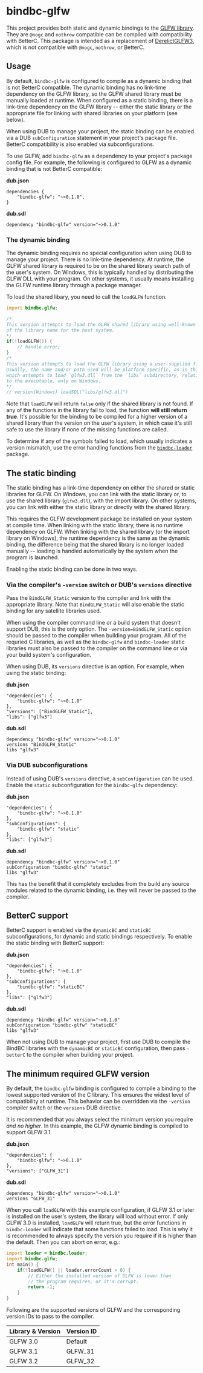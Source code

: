 # bindbc-glfw
This project provides both static and dynamic bindings to the [GLFW library](http://www.glfw.org/index.html). They are `@nogc` and `nothrow` compatible can be compiled with compatibility with BetterC. This package is intended as a replacement of [DerelictGLFW3](https://github.com/DerelictOrg/DerelictGLFW3), which is not compatible with `@nogc`,  `nothrow`, or BetterC.

## Usage
By default, `bindbc-glfw` is configured to compile as a dynamic binding that is not BetterC compatible. The dynamic binding has no link-time dependency on the GLFW library, so the GLFW shared library must be manually loaded at runtime. When configured as a static binding, there is a link-time dependency on the GLFW library -- either the static library or the appropriate file for linking with shared libraries on your platform (see below).

When using DUB to manage your project, the static binding can be enabled via a DUB `subConfiguration` statement in your project's package file. BetterC compatibility is also enabled via subconfigurations.

To use GLFW, add `bindbc-glfw` as a dependency to your project's package config file. For example, the following is configured to GLFW as a dynamic binding that is not BetterC compatible:

__dub.json__
```
dependencies {
    "bindbc-glfw": "~>0.1.0",
}
```

__dub.sdl__
```
dependency "bindbc-glfw" version="~>0.1.0"
```

### The dynamic binding
The dynamic binding requires no special configuration when using DUB to manage your project. There is no link-time dependency. At runtime, the GLFW shared library is required to be on the shared library search path of the user's system. On Windows, this is typically handled by distributing the GLFW DLL with your program. On other systems, it usually means installing the GLFW runtime library through a package manager.

To load the shared libary, you need to call the `loadGLFW` function.

```d
import bindbc.glfw;

/*
This version attempts to load the GLFW shared library using well-known variations
of the library name for the host system.
*/
if(!loadGLFW()) {
    // handle error;
}
/*
This version attempts to load the GLFW library using a user-supplied file name. 
Usually, the name and/or path used will be platform specific, as in this example
which attempts to load `glfw3.dll` from the `libs` subdirectory, relative
to the executable, only on Windows.
*/
// version(Windows) loadSDL("libs/glfw3.dll")
```

Note that `loadGLFW` will return `false` only if the shared library is not found. If any of the functions in the library fail to load, the function **will still return true**. It's possible for the binding to be compiled for a higher version of a shared library than the version on the user's system, in which case it's still safe to use the library if none of the missing functions are called. 

To determine if any of the symbols failed to load, which usually indicates a version mismatch, use the error handling functions from the [`bindbc-loader`](https://github.com/BindBC/bindbc-loader) package.

## The static binding
The static binding has a link-time dependency on either the shared or static libraries for GLFW. On Windows, you can link with the static library or, to use the shared library (`glfw3.dll`), with the import library. On other systems, you can link with either the static library or directly with the shared library. 

This requires the GLFW development package be installed on your system at compile time. When linking with the static library, there is no runtime dependency on GLFW. When linking with the shared library (or the import library on Windows), the runtime dependency is the same as the dynamic binding, the difference being that the shared library is no longer loaded manually -- loading is handled automatically by the system when the program is launched.

Enabling the static binding can be done in two ways.

### Via the compiler's `-version` switch or DUB's `versions` directive
Pass the `BindGLFW_Static` version to the compiler and link with the appropriate library. Note that `BindGLFW_Static` will also enable the static binding for any satellite libraries used.

When using the compiler command line or a build system that doesn't support DUB, this is the only option. The `-version=BindGLFW_Static` option should be passed to the compiler when building your program. All of the requried C libraries, as well as the `bindbc-glfw` and `bindbc-loader` static libraries must also be passed to the compiler on the command line or via your build system's configuration. 

When using DUB, its `versions` directive is an option. For example, when using the static binding:

__dub.json__
```
"dependencies": {
    "bindbc-glfw": "~>0.1.0"
},
"versions": ["BindGLFW_Static"],
"libs": ["glfw3"]
```

__dub.sdl__
```
dependency "bindbc-glfw" version="~>0.1.0"
versions "BindGLFW_Static"
libs "glfw3"
```

### Via DUB subconfigurations
Instead of using DUB's `versions` directive, a `subConfiguration` can be used. Enable the `static` subconfiguration for the `bindbc-glfw` dependency:

__dub.json__
```
"dependencies": {
    "bindbc-glfw": "~>0.1.0"
},
"subConfigurations": {
    "bindbc-glfw": "static"
},
"libs": ["glfw3"]
```

__dub.sdl__
```
dependency "bindbc-glfw" version="~>0.1.0"
subConfiguration "bindbc-glfw" "static"
libs "glfw3"
```

This has the benefit that it completely excludes from the build any source modules related to the dynamic binding, i.e. they will never be passed to the compiler.

## BetterC support

BetterC support is enabled via the `dynamicBC` and `staticBC` subconfigurations, for dynamic and static bindings respectively. To enable the static binding with BetterC support:

__dub.json__
```
"dependencies": {
    "bindbc-glfw": "~>0.1.0"
},
"subConfigurations": {
    "bindbc-glfw": "staticBC"
},
"libs": ["glfw3"]
```

__dub.sdl__
```
dependency "bindbc-glfw" version="~>0.1.0"
subConfiguration "bindbc-glfw" "staticBC"
libs "glfw3"
```

When not using DUB to manage your project, first use DUB to compile the BindBC libraries with the `dynamicBC` or `staticBC` configuration, then pass `-betterC` to the compiler when building your project. 

## The minimum required GLFW version
By default, the `bindbc-glfw` binding is configured to compile a binding to the lowest supported version of the C library. This ensures the widest level of compatibility at runtime. This behavior can be overridden via the `-version` compiler switch or the `versions` DUB directive. 

It is recommended that you always select the minimum version you require _and no higher_. In this example, the GLFW dynamic binding is compiled to support GLFW 3.1.

__dub.json__
```
"dependencies": {
    "bindbc-glfw": "~>0.1.0"
},
"versions": ["GLFW_31"]
```

__dub.sdl__
```
dependency "bindbc-glfw" version="~>0.1.0"
versions "GLFW_31"
```

When you call `loadGLFW` with this example configuration, if GLFW 3.1 or later is installed on the user's system, the library will load without error. If only GLFW 3.0 is installed, `loadGLFW` will return true, but the error functions in `bindbc-loader` will indicate that some functions failed to load. This is why it is recommended to always specify the version you require if it is higher than the default. Then you can abort on error, e.g.:

```d
import loader = bindbc.loader;
import bindbc.glfw;
int main() {
    if(!loadGLFW() || loader.errorCount > 0) {
        // Either the installed version of GLFW is lower than
        // the program requires, or it's corrupt.
        return -1;
    }
}
```

Following are the supported versions of GLFW and the corresponding version IDs to pass to the compiler.

| Library & Version  | Version ID       |
|--------------------|------------------|
|GLFW 3.0            | Default          |
|GLFW 3.1            | GLFW_31          |
|GLFW 3.2            | GLFW_32          |